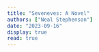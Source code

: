 ```yaml
---
title: "Seveneves: A Novel"
authors: ["Neal Stephenson"]
date: "2023-09-16"
display: true
read: true
---
```


